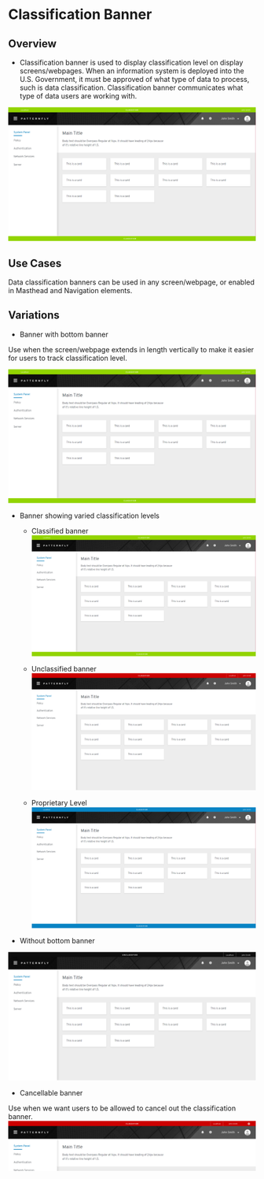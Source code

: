 # Classification Banner


## Overview

* Classification banner is used to display classification level on display screens/webpages. When an information system is deployed into the U.S. Government, it must be approved of what type of data to process, such is data classification. Classification banner communicates what type of data users are working with. 

![](img/green.png)

## Use Cases

Data classification banners can be used in any screen/webpage, or enabled in Masthead and Navigation elements.

## Variations
* Banner with bottom banner

Use when the screen/webpage extends in length vertically to make it easier for users to track classification level.

![](img/green.png)

* Banner showing varied classification levels
  - Classified banner
  ![](img/green.png)

  - Unclassified banner
  ![](img/red_screen.png)

  - Proprietary Level
  ![](img/blue.png)

* Without bottom banner

![](img/without_bottom.png)

* Cancellable banner

Use when we want users to be allowed to cancel out the classification banner.
![](img/red_close_clean.png)
